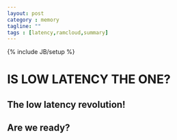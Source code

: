 ```yaml
---
layout: post
category : memory
tagline: ""
tags : [latency,ramcloud,summary]
---
```

{% include JB/setup %}

# IS LOW LATENCY THE ONE?
## The low latency revolution!
## Are we ready?

